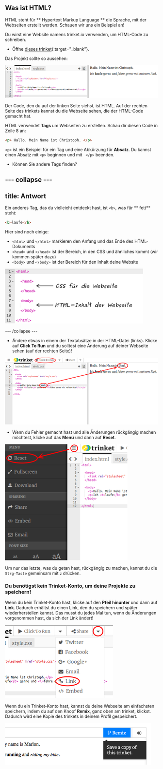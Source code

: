 ## Was ist HTML?

HTML steht für ** Hypertext Markup Language ** die Sprache, mit der Webseiten erstellt werden. Schauen wir uns ein Beispiel an!

Du wirst eine Website namens trinket.io verwenden, um HTML-Code zu schreiben.

+ Öffne [dieses trinket](http://jumpto.cc/web-intro){:target="_blank"}.

Das Projekt sollte so aussehen:

![screenshot](images/birthday-starter.png)

Der Code, den du auf der linken Seite siehst, ist HTML. Auf der rechten Seite des trinkets kannst du die Webseite sehen, die der HTML-Code gemacht hat.

HTML verwendet **Tags** um Webseiten zu erstellen. Schau dir diesen Code in Zeile 8 an:

```html
<p> Hallo. Mein Name ist Christoph. </p>
```

`<p>` ist ein Beispiel für ein Tag und eine Abkürzung für **Absatz**. Du kannst einen Absatz mit `<p>` beginnen und mit ` </p>` beenden.

+ Können Sie andere Tags finden?

--- collapse ---
---
title: Antwort
---

Ein anderes Tag, das du vielleicht entdeckt hast, ist `<b>`, was für ** fett** steht:

```html
<b>laufe</b>
```

Hier sind noch einige:

+ `<html>` und `</html>` markieren den Anfang und das Ende des HTML-Dokuments
+ `<head>` und `</head>` ist der Bereich, in den CSS und ähnliches kommt (wir kommen später dazu)
+ `<body>` und `</body>` ist der Bereich für den Inhalt deine Website

![screenshot](images/birthday-head-body.png)

--- /collapse ---

+ Ändere etwas in einem der Textabsätze in der HTML-Datei (links). Klicke auf **Click To Run** und du solltest eine Änderung auf deiner Webseite sehen (auf der rechten Seite)!

![screenshot](images/birthday-edit-html.png)

+ Wenn du Fehler gemacht hast und alle Änderungen rückgängig machen möchtest, klicke auf das **Menü** und dann auf **Reset**.

![screenshot](images/birthday-reset.png)

Um nur das letzte, was du getan hast, rückgängig zu machen, kannst du die `Strg-Taste` gemeinsam mit ` z ` drücken.

### Du benötigst kein Trinket-Konto, um deine Projekte zu speichern!

Wenn du kein Trinket-Konto hast, klicke auf den **Pfeil hinunter** und dann auf **Link**. Dadurch erhältst du einen Link, den du speichern und später wiederherstellen kannst. Das musst du jedes Mal tun, wenn du Änderungen vorgenommen hast, da sich der Link ändert!

![screenshot](images/birthday-link.png)

Wenn du ein Trinket-Konto hast, kannst du deine Webseite am einfachsten speichern, indem du auf den Knopf **Remix**, ganz oben am trinket, klickst. Dadurch wird eine Kopie des trinkets in deinem Profil gespeichert.

![screenshot](images/birthday-remix.png)
